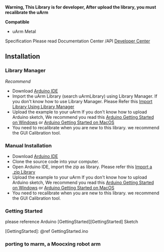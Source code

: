 ﻿
**Warning, This Library is for developer, After upload the library, you must recalibrate the uArm**

**Compatible**

 - uArm Metal

Specification Please read Documentation Center /API
[Developer Center][3]  

## Installation

### Library Manager
*Recommend*

- Download [Arduino IDE][622f1188]  
- Import the uArm Library (search uArmLibrary) using Library Manager.
 If you don't know how to use Library Manager. Please Refer this [Import Library Using Library Manager][4b323740]
- Upload the example to your uArm
 If you don't know how to upload Arduino sketch,  We recommend you read this [Arduino Getting Started on Windows][397d20eb] or [Arduino Getting Started on MacOS][2d8a8b7a]
- You need to recalibrate when you are new to this library. we recommend the GUI Calibration tool.   



### Manual Installation

- Download [Arduino IDE][622f1188]  
- Clone the source code into your computer.
- Open Arduino IDE, import the zip as library. Please refer this [Import a .zip Library][8cd4af00]
- Upload the example to your uArm
 If you don't know how to upload Arduino sketch,  We recommend you read this [Arduino Getting Started on Windows][397d20eb] or [Arduino Getting Started on MacOS][2d8a8b7a]
- You need to recalibrate when you are new to this library. we recommend the GUI Calibration tool.


### Getting Started

please reference Arduino [GettingStarted][GettingStarted] Sketch


  [8cd4af00]: https://www.arduino.cc/en/Guide/Libraries#toc4 "Import a .zip Library"
  [4b323740]: https://www.arduino.cc/en/Guide/Libraries#toc3 "Import Library Using Library Manager"
  [3]: http://developer.ufactory.cc/quickstart/arduino/
  [622f1188]: https://www.arduino.cc/en/Main/Software "Arduino IDE"
  [397d20eb]: https://www.arduino.cc/en/Guide/Windows "Arduino Getting Start on Windows"
  [2d8a8b7a]: https://www.arduino.cc/en/Guide/MacOSX "Arduino Getting Started on MacOS"
  [GettingStarted]: @ref GettingStarted.ino

  ### porting to marm, a Moocxing robot arm


  
